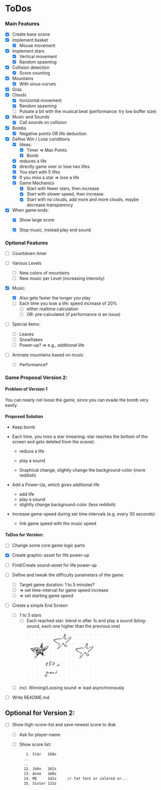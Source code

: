 # ToDos

### Main Features

- [x] Create base scene
- [x] Implement basket
  - [X] Mouse movement
- [x] Implement stars
  - [X] Vertical movement
  - [X] Random spawning
- [x] Collision detection
  - [x] Score counting
- [x] Mountains
  - [x] With sinus-curves
- [x] Gras
- [x] Clouds
  - [x] horizontal movement
  - [x] Random spawning
  - [ ] Pulsate a bit with the musical beat (performance: try low buffer size)
- [x] Music and Sounds
  - [x] Call sounds on collision
- [x] Bombs
  - [x] Negative points OR life deduction
- [x] Define Win / Lose conditions
  - [x] Ideas: 
    - [x] Timer => Max Points
    - [x] Bomb
  - [x] reduces a life
  - [x] directly game over or lose two lifes
  - [x] You start with 5 lifes
  - [x] If you miss a star => lose a life
  - [x] Game Mechanics
    - [x] Start with fewer stars, then increase
    - [x] Start with slower speed, then increase
    - [x] Start with no clouds, add more and more clouds, maybe decrease transparency
- [x] When game ends:
  - [x] Show large score
  - [x] Stop music, instead play end sound



### Optional Features

- [ ] Countdown timer
- [ ] Various Levels

  - [ ] New colors of mountains
  - [ ] New music per Level (increasing intensity)
- [x] Music: 

  - [x] Also gets faster the longer you play
  - [ ] Each time you lose a life: speed increase of 20%
    - [ ] either realtime calculation
    - [ ] OR: pre-calculated (if performance is an issue)
- [ ] Special items:

  - [ ] Leaves
  - [ ] Snowflakes
  - [ ] Power-up? => e.g., additional life
- [ ] Animate mountains based on music

  - [ ] Performance?






### Game Proposal Version 2:



#### Problem of Version 1

You can nearly not loose the game, since you can evade the bomb very easily.



#### Proposed Solution

- Keep bomb

- Each time, you miss a star (meaning: star reaches the bottom of the screen and gets deleted from the scene):

  - reduce a life

  - play a sound

  - Graphical change, slightly change the background-color (more reddish)

- Add a Power-Up, which gives additional life
  - add life
  - play a sound
  - slightly change background-color (less reddish)
- Increase game-speed during set time intervals (e.g. every 30 seconds):
  - link game speed with the music speed



#### ToDos for Version:

- [ ]  Change some core game logic parts
- [X]  Create graphic-asset for life power-up
- [ ]  Find/Create sound-asset for life power-up
- [ ] Define and tweak the difficulty parameters of the game:
  - [ ]  Target game duration: 1 to 5 minutes?
  - [ ]  => set time-interval for game speed increase
  - [ ]  => set starting game speed
- [ ] Create a simple End Screen
  - [ ] 1 to 3 stars
    - [ ] Each reached star: blend in after 1s and play a sound (bling-sound, each one higher than the previous one)
       <img src="ToDos.assets/stars_idea.jpg" alt="stars_idea" style="zoom:25%;" />
  - [ ]  incl. Winning/Loosing sound => load asynchronously
- [ ] Write README.md



## Optional for Version 2:

- [ ] Show high-score-list and save newest score to disk

  - [ ] Ask for player-name

  - [ ] Show score list:

    ```
       1. Stär   268s
      ..
      ..
      12. John   162s
      13. Anne   160s
      14. ME     142s     // fat font or colored or...
      15. Sister 131s
    ```
